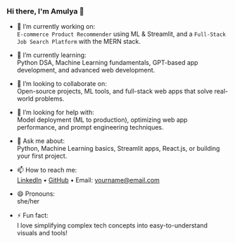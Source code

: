 ### Hi there, I'm Amulya 👋

- 🔭 I’m currently working on:  
  `E-commerce Product Recommender` using ML & Streamlit, and a `Full-Stack Job Search Platform` with the MERN stack.

- 🌱 I’m currently learning:  
  Python DSA, Machine Learning fundamentals, GPT-based app development, and advanced web development.

- 👯 I’m looking to collaborate on:  
  Open-source projects, ML tools, and full-stack web apps that solve real-world problems.

- 🤔 I’m looking for help with:  
  Model deployment (ML to production), optimizing web app performance, and prompt engineering techniques.

- 💬 Ask me about:  
  Python, Machine Learning basics, Streamlit apps, React.js, or building your first project.

- 📫 How to reach me:  
  [LinkedIn](https://linkedin.com/in/YOURUSERNAME) • [GitHub](https://github.com/YOURUSERNAME) • Email: yourname@email.com

- 😄 Pronouns:  
  she/her

- ⚡ Fun fact:  
  I love simplifying complex tech concepts into easy-to-understand visuals and tools!
